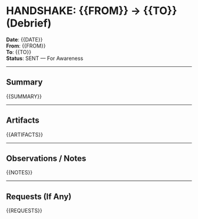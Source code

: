 # HANDSHAKE: {{FROM}} → {{TO}} (Debrief)
**Date**: {{DATE}}  
**From**: {{FROM}}  
**To**: {{TO}}  
**Status**: SENT — For Awareness

---

## Summary
{{SUMMARY}}

---

## Artifacts
{{ARTIFACTS}}

---

## Observations / Notes
{{NOTES}}

---

## Requests (If Any)
{{REQUESTS}}

